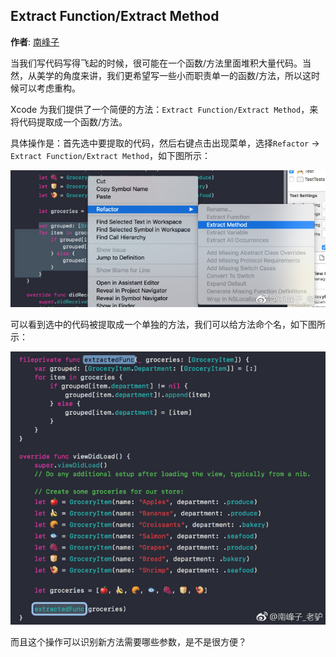 ## Extract Function/Extract Method

**作者**: [南峰子](https://weibo.com/touristdiary)

当我们写代码写得飞起的时候，很可能在一个函数/方法里面堆积大量代码。当然，从美学的角度来讲，我们更希望写一些小而职责单一的函数/方法，所以这时候可以考虑重构。

Xcode 为我们提供了一个简便的方法：`Extract Function/Extract Method`，来将代码提取成一个函数/方法。

具体操作是：首先选中要提取的代码，然后右键点击出现菜单，选择`Refactor` -> `Extract Function/Extract Method`，如下图所示：

![](./1.jpg)

可以看到选中的代码被提取成一个单独的方法，我们可以给方法命个名，如下图所示：

![](./2.jpg)

而且这个操作可以识别新方法需要哪些参数，是不是很方便？

